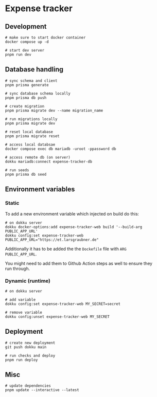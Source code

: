 # Expense tracker

## Development

```
# make sure to start docker container
docker compose up -d

# start dev server
pnpm run dev
```

## Database handling

```
# sync schema and client
pnpm prisma generate

# sync database schema locally
pnpm prisma db push

# create migration
pnpm prisma migrate dev --name migration_name

# run migrations locally
pnpm prisma migrate dev

# reset local database
pnpm prisma migrate reset

# access local databsae
docker compose exec db mariadb -uroot -ppassword db

# access remote db (on server)
dokku mariadb:connect expense-tracker-db

# run seeds
pnpm prisma db seed
```

## Environment variables

### Static

To add a new environment variable which injected on build do this:

```
# on dokku server
dokku docker-options:add expense-tracker-web build '--build-arg PUBLIC_APP_URL'
dokku config:set expense-tracker-web PUBLIC_APP_URL="https://et.larsgraubner.de"
```

Additionally it has to be added the the `Dockefile` file with `ARG
PUBLIC_APP_URL`.

You might need to add them to Github Action steps as well to ensure they run through.

### Dynamic (runtime)

```
# on dokku server

# add variable
dokku config:set expense-tracker-web MY_SECRET=secret

# remove variable
dokku config:unset expense-tracker-web MY_SECRET
```

## Deployment

```
# create new deployment
git push dokku main

# run checks and deploy
pnpm run deploy
```

## Misc

```
# update dependencies
pnpm update --interactive --latest
```

